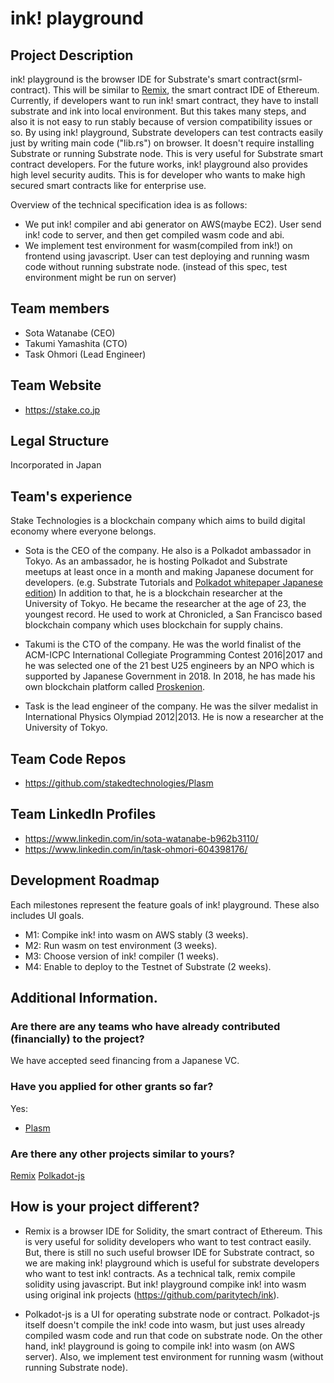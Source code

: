 # ink! playground

## Project Description

ink! playground is the browser IDE for Substrate's smart contract(srml-contract). This will be similar to [Remix](https://github.com/ethereum/remix), the smart contract IDE of Ethereum.
Currently, if developers want to run ink! smart contract, they have to install substrate and ink into local environment. But this takes many steps, and also it is not easy to run stably because of version compatibility issues or so.
By using ink! playground, Substrate developers can test contracts easily just by writing main code ("lib.rs") on browser.
It doesn't require installing Substrate or running Substrate node. This is very useful for Substrate smart contract developers.
For the future works, ink! playground also provides high level security audits. This is for developer who wants to make high secured smart contracts like for enterprise use.

Overview of the technical specification idea is as follows:
* We put ink! compiler and abi generator on AWS(maybe EC2). User send ink! code to server, and then get compiled wasm code and abi.
* We implement test environment for wasm(compiled from ink!) on frontend using javascript. User can test deploying and running wasm code without running substrate node. (instead of this spec, test environment might be run on server)

## Team members
* Sota Watanabe (CEO)
* Takumi Yamashita (CTO)
* Task Ohmori (Lead Engineer)

## Team Website
* https://stake.co.jp

## Legal Structure
Incorporated in Japan

## Team's experience
Stake Technologies is a blockchain company which aims to build digital economy where everyone belongs.

* Sota is the CEO of the company. He also is a Polkadot ambassador in Tokyo. As an ambassador, he is hosting Polkadot and Substrate meetups at least once in a month and making Japanese document for developers. (e.g. Substrate Tutorials and [Polkadot whitepaper Japanese edition](https://github.com/stakedtechnologies/PolkadotWP)) In addition to that, he is a blockchain researcher at the University of Tokyo. He became the researcher at the age of 23, the youngest record. He used to work at Chronicled, a San Francisco based blockchain company which uses blockchain for supply chains.

* Takumi is the CTO of the company. He was the world finalist of the ACM-ICPC International Collegiate Programming Contest 2016|2017 and he was selected one of the 21 best U25 engineers by an NPO which is supported by Japanese Government in 2018. In 2018, he has made his own blockchain platform called [Proskenion](https://proskenion.github.io/).

* Task is the lead engineer of the company. He was the silver medalist in International Physics Olympiad 2012|2013. He is now a researcher at the University of Tokyo.


## Team Code Repos
* https://github.com/stakedtechnologies/Plasm

## Team LinkedIn Profiles
* https://www.linkedin.com/in/sota-watanabe-b962b3110/
* https://www.linkedin.com/in/task-ohmori-604398176/

## Development Roadmap

Each milestones represent the feature goals of ink! playground. These also includes UI goals.

- M1: Compike ink! into wasm on AWS stably (3 weeks).
- M2: Run wasm on test environment (3 weeks).
- M3: Choose version of ink! compiler (1 weeks).
- M4: Enable to deploy to the Testnet of Substrate (2 weeks).

## Additional Information.

### Are there are any teams who have already contributed (financially) to the project?
We have accepted seed financing from a Japanese VC.

### Have you applied for other grants so far?
Yes:
* [Plasm](https://github.com/stakedtechnologies/Plasm)

### Are there any other projects similar to yours?
[Remix](https://github.com/ethereum/remix)
[Polkadot-js](https://github.com/polkadot-js/apps)

## How is your project different?
* Remix is a browser IDE for Solidity, the smart contract of Ethereum. This is very useful for solidity developers who want to test contract easily. But, there is still no such useful browser IDE for Substrate contract, so we are making ink! playground which is useful for substrate developers who want to test ink! contracts.
As a technical talk, remix compile solidity using javascript. But ink! playground compike ink! into wasm using original ink projects (https://github.com/paritytech/ink).

* Polkadot-js is a UI for operating substrate node or contract.
Polkadot-js itself doesn't compile the ink! code into wasm, but just uses already compiled wasm code and run that code on substrate node.
On the other hand, ink! playground is going to compile ink! into wasm (on AWS server). Also, we implement test environment for running wasm (without running Substrate node).
